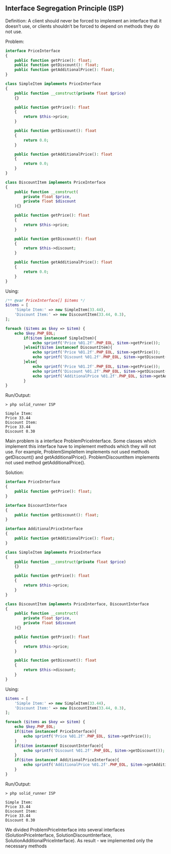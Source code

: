 ## Interface Segregation Principle (ISP)
Definition:
A client should never be forced to implement an interface that it doesn’t use, or clients shouldn’t be forced to depend on methods they do not use.

Problem:
```php
interface PriceInterface
{
    public function getPrice(): float;
    public function getDiscount(): float;
    public function getAdditionalPrice(): float;
}

class SimpleItem implements PriceInterface
{
    public function __construct(private float $price)
    {}

    public function getPrice(): float
    {
        return $this->price;
    }

    public function getDiscount(): float
    {
        return 0.0;
    }

    public function getAdditionalPrice(): float
    {
        return 0.0;
    }
}

class DiscountItem implements PriceInterface
{
    public function __construct(
        private float $price,
        private float $discount
    ){}

    public function getPrice(): float
    {
        return $this->price;
    }

    public function getDiscount(): float
    {
        return $this->discount;
    }

    public function getAdditionalPrice(): float
    {
        return 0.0;
    }
}
```

Using:
```php
/** @var PriceInterface[] $items */
$items = [
    'Simple Item:' => new SimpleItem(33.44),
    'Discount Item:' => new DiscountItem(33.44, 0.3),
];

foreach ($items as $key => $item) {
    echo $key.PHP_EOL;
        if($item instanceof SimpleItem){
            echo sprintf('Price %01.2f'.PHP_EOL, $item->getPrice());
        }elseif($item instanceof DiscountItem){
            echo sprintf('Price %01.2f'.PHP_EOL, $item->getPrice());
            echo sprintf('Discount %01.2f'.PHP_EOL, $item->getDiscount());
        }else{
            echo sprintf('Price %01.2f'.PHP_EOL, $item->getPrice());
            echo sprintf('Discount %01.2f'.PHP_EOL, $item->getDiscount());
            echo sprintf('AdditionalPrice %01.2f'.PHP_EOL, $item->getAdditionalPrice());
        }
}
```

Run/Output:
```
> php solid_runner ISP

Simple Item:
Price 33.44
Discount Item:
Price 33.44
Discount 0.30
```

Main problem is a interface ProblemPriceInterface. Some classes which implement this interface have to implement methods which they will not use.
For example, ProblemSimpleItem implements not used methods getDiscount() and getAdditionalPrice(). ProblemDiscountItem implements not used method getAdditionalPrice().


Solution:
```php
interface PriceInterface
{
    public function getPrice(): float;
}

interface DiscountInterface
{
    public function getDiscount(): float;
}

interface AdditionalPriceInterface
{
    public function getAdditionalPrice(): float;
}

class SimpleItem implements PriceInterface
{
    public function __construct(private float $price)
    {}

    public function getPrice(): float
    {
        return $this->price;
    }
}

class DiscountItem implements PriceInterface, DiscountInterface
{
    public function __construct(
        private float $price,
        private float $discount
    ){}

    public function getPrice(): float
    {
        return $this->price;
    }

    public function getDiscount(): float
    {
        return $this->discount;
    }
}
```

Using:
```php
$items = [
    'Simple Item:' => new SimpleItem(33.44),
    'Discount Item:' => new DiscountItem(33.44, 0.3),
];

foreach ($items as $key => $item) {
    echo $key.PHP_EOL;
    if($item instanceof PriceInterface){
        echo sprintf('Price %01.2f'.PHP_EOL, $item->getPrice());
    }
    if($item instanceof DiscountInterface){
        echo sprintf('Discount %01.2f'.PHP_EOL, $item->getDiscount());
    }
    if($item instanceof AdditionalPriceInterface){
        echo sprintf('AdditionalPrice %01.2f'.PHP_EOL, $item->getAdditionalPrice());
    }
}
```

Run/Output:
```
> php solid_runner ISP

Simple Item:
Price 33.44
Discount Item:
Price 33.44
Discount 0.30
````

We divided ProblemPriceInterface into several interfaces (SolutionPriceInterface, SolutionDiscountInterface, SolutionAdditionalPriceInterface).
As result - we implemented only the necessary methods